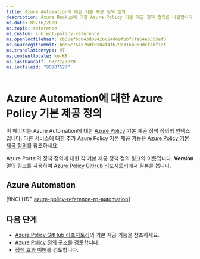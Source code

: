 ```yaml
---
title: Azure Automation에 대한 기본 제공 정책 정의
description: Azure Backup에 대한 Azure Policy 기본 제공 정책 정의를 나열합니다. 이러한 기본 제공 정책 정의는 Azure 리소스를 관리하는 일반적인 방법을 제공합니다.
ms.date: 09/16/2020
ms.topic: reference
ms.custom: subject-policy-reference
ms.openlocfilehash: cb36efbc043d99426c24d69f8bf7fe64e6355af5
ms.sourcegitcommit: bdd5c76457b0f0504f4f679a316b959dcfabf1ef
ms.translationtype: MT
ms.contentlocale: ko-KR
ms.lasthandoff: 09/22/2020
ms.locfileid: "90987527"
---
```

# <a name="azure-policy-built-in-definitions-for-azure-automation"></a>Azure Automation에 대한 Azure Policy 기본 제공 정의

이 페이지는 Azure Automation에 대한 [Azure Policy](../governance/policy/overview.md) 기본 제공 정책 정의의 인덱스입니다. 다른 서비스에 대한 추가 Azure Policy 기본 제공 기능은 [Azure Policy 기본 제공 정의](../governance/policy/samples/built-in-policies.md)를 참조하세요.

Azure Portal의 정책 정의에 대한 각 기본 제공 정책 정의 링크의 이름입니다. **Version** 열의 링크를 사용하여 [Azure Policy GitHub 리포지토리](https://github.com/Azure/azure-policy)에서 원본을 봅니다.

## <a name="azure-automation"></a>Azure Automation

[!INCLUDE [azure-policy-reference-rp-automation](../../includes/policy/reference/byrp/microsoft.automation.md)]

## <a name="next-steps"></a>다음 단계

- [Azure Policy GitHub 리포지토리](https://github.com/Azure/azure-policy)의 기본 제공 기능을 참조하세요.
- [Azure Policy 정의 구조](../governance/policy/concepts/definition-structure.md)를 검토합니다.
- [정책 효과 이해](../governance/policy/concepts/effects.md)를 검토합니다.
